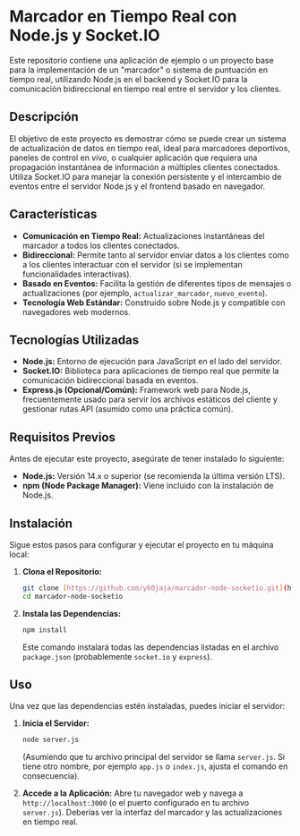 # Marcador en Tiempo Real con Node.js y Socket.IO

Este repositorio contiene una aplicación de ejemplo o un proyecto base para la implementación de un "marcador" o sistema de puntuación en tiempo real, utilizando Node.js en el backend y Socket.IO para la comunicación bidireccional en tiempo real entre el servidor y los clientes.

## Descripción

El objetivo de este proyecto es demostrar cómo se puede crear un sistema de actualización de datos en tiempo real, ideal para marcadores deportivos, paneles de control en vivo, o cualquier aplicación que requiera una propagación instantánea de información a múltiples clientes conectados. Utiliza Socket.IO para manejar la conexión persistente y el intercambio de eventos entre el servidor Node.js y el frontend basado en navegador.

## Características

* **Comunicación en Tiempo Real:** Actualizaciones instantáneas del marcador a todos los clientes conectados.
* **Bidireccional:** Permite tanto al servidor enviar datos a los clientes como a los clientes interactuar con el servidor (si se implementan funcionalidades interactivas).
* **Basado en Eventos:** Facilita la gestión de diferentes tipos de mensajes o actualizaciones (por ejemplo, `actualizar_marcador`, `nuevo_evento`).
* **Tecnología Web Estándar:** Construido sobre Node.js y compatible con navegadores web modernos.

## Tecnologías Utilizadas

* **Node.js:** Entorno de ejecución para JavaScript en el lado del servidor.
* **Socket.IO:** Biblioteca para aplicaciones de tiempo real que permite la comunicación bidireccional basada en eventos.
* **Express.js (Opcional/Común):** Framework web para Node.js, frecuentemente usado para servir los archivos estáticos del cliente y gestionar rutas API (asumido como una práctica común).

## Requisitos Previos

Antes de ejecutar este proyecto, asegúrate de tener instalado lo siguiente:

* **Node.js:** Versión 14.x o superior (se recomienda la última versión LTS).
* **npm (Node Package Manager):** Viene incluido con la instalación de Node.js.

## Instalación

Sigue estos pasos para configurar y ejecutar el proyecto en tu máquina local:

1.  **Clona el Repositorio:**
    ```bash
    git clone [https://github.com/y60jaja/marcador-node-socketio.git](https://github.com/y60jaja/marcador-node-socketio.git)
    cd marcador-node-socketio
    ```

2.  **Instala las Dependencias:**
    ```bash
    npm install
    ```
    Este comando instalará todas las dependencias listadas en el archivo `package.json` (probablemente `socket.io` y `express`).

## Uso

Una vez que las dependencias estén instaladas, puedes iniciar el servidor:

1.  **Inicia el Servidor:**
    ```bash
    node server.js
    ```
    (Asumiendo que tu archivo principal del servidor se llama `server.js`. Si tiene otro nombre, por ejemplo `app.js` o `index.js`, ajusta el comando en consecuencia).

2.  **Accede a la Aplicación:**
    Abre tu navegador web y navega a `http://localhost:3000` (o el puerto configurado en tu archivo `server.js`). Deberías ver la interfaz del marcador y las actualizaciones en tiempo real.

